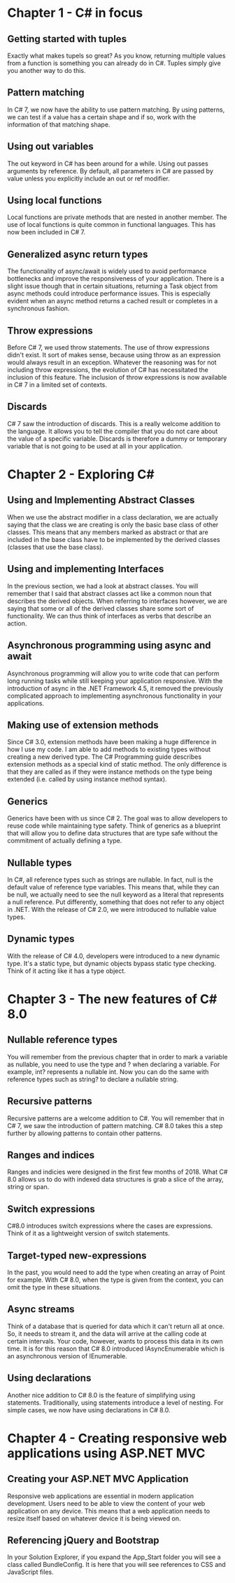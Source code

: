 ﻿# Chapter 1 - C# in focus

## Getting started with tuples
Exactly what makes tupels so great? As you know, returning multiple values from a function is something you can already do in C#. Tuples simply give you another way to do this.

## Pattern matching
In C# 7, we now have the ability to use pattern matching. By using patterns, we can test if a value has a certain shape and if so, work with the information of that matching shape.

## Using out variables
The out keyword in C# has been around for a while. Using out passes arguments by reference. By default, all parameters in C# are passed by value unless you explicitly include an out or ref modifier.

## Using local functions
Local functions are private methods that are nested in another member. The use of local functions is quite common in functional languages. This has now been included in C# 7.

## Generalized async return types
The functionality of async/await is widely used to avoid performance bottlenecks and improve the responsiveness of your application. There is a slight issue though that in certain situations, returning a Task object from async methods could introduce performance issues. This is especially evident when an async method returns a cached result or completes in a synchronous fashion. 

## Throw expressions
Before C# 7, we used throw statements. The use of throw expressions didn't exist. It sort of makes sense, because using throw as an expression would always result in an exception. Whatever the reasoning was for not including throw expressions, the evolution of C# has necessitated the inclusion of this feature. The inclusion of throw expressions is now available in C# 7 in a limited set of contexts.

## Discards
C# 7 saw the introduction of discards. This is a really welcome addition to the language. It allows you to tell the compiler that you do not care about the value of a specific variable. Discards is therefore a dummy or temporary variable that is not going to be used at all in your application.

# Chapter 2 - Exploring C#

## Using and Implementing Abstract Classes
When we use the abstract modifier in a class declaration, we are actually saying that the class we are creating is only the basic base class of other classes. This means that any members marked as abstract or that are included in the base class have to be implemented by the derived classes (classes that use the base class).

## Using and implementing Interfaces
In the previous section, we had a look at abstract classes. You will remember that I said that abstract classes act like a common noun that describes the derived objects. When referring to interfaces however, we are saying that some or all of the derived classes share some sort of functionality. We can thus think of interfaces as verbs that describe an action.

## Asynchronous programming using async and await
Asynchronous programming will allow you to write code that can perform long running tasks while still keeping your application responsive. With the introduction of async in the .NET Framework 4.5, it removed the previously complicated approach to implementing asynchronous functionality in your applications.

## Making use of extension methods
Since C# 3.0, extension methods have been making a huge difference in how I use my code. I am able to add methods to existing types without creating a new derived type. The C# Programming guide describes extension methods as a special kind of static method. The only difference is that they are called as if they were instance methods on the type being extended (i.e. called by using instance method syntax).

## Generics
Generics have been with us since C# 2. The goal was to allow developers to reuse code while maintaining type safety. Think of generics as a blueprint that will allow you to define data structures that are type safe without the commitment of actually defining a type.

## Nullable types
In C#, all reference types such as strings are nullable. In fact, null is the default value of reference type variables. This means that, while they can be null, we actually need to see the null keyword as a literal that represents a null reference. Put differently, something that does not refer to any object in .NET. With the release of C# 2.0, we were introduced to nullable value types.

## Dynamic types
With the release of C# 4.0, developers were introduced to a new dynamic type. It's a static type, but dynamic objects bypass static type checking. Think of it acting like it has a type object.

# Chapter 3 - The new features of C# 8.0

## Nullable reference types
You will remember from the previous chapter that in order to mark a variable as nullable, you need to use the type and ? when declaring a variable. For example, int? represents a nullable int. Now you can do the same with reference types such as string? to declare a nullable string.

## Recursive patterns
Recursive patterns are a welcome addition to C#. You will remember that in C# 7, we saw the introduction of pattern matching. C# 8.0 takes this a step further by allowing patterns to contain other patterns.

## Ranges and indices
Ranges and indicies were designed in the first few months of 2018. What C# 8.0 allows us to do with indexed data structures is grab a slice of the array, string or span.

## Switch expressions
C#8.0 introduces switch expressions where the cases are expressions. Think of it as a lightweight version of switch statements.

## Target-typed new-expressions
In the past, you would need to add the type when creating an array of Point for example. With C# 8.0, when the type is given from the context, you can omit the type in these situations.

## Async streams
Think of a database that is queried for data which it can't return all at once. So, it needs to stream it, and the data will arrive at the calling code at certain intervals. Your code, however, wants to process this data in its own time. It is for this reason that C# 8.0 introduced IAsyncEnumerable<T> which is an asynchronous version of IEnumerable<T>.

## Using declarations
Another nice addition to C# 8.0 is the feature of simplifying using statements. Traditionally, using statements introduce a level of nesting. For simple cases, we now have using declarations in C# 8.0.

# Chapter 4 - Creating responsive web applications using ASP.NET MVC

## Creating your ASP.NET MVC Application
Responsive web applications are essential in modern application development. Users need to be able to view the content of your web application on any device. This means that a web application needs to resize itself based on whatever device it is being viewed on.

## Referencing jQuery and Bootstrap
In your Solution Explorer, if you expand the App_Start folder you will see a class called BundleConfig. It is here that you will see references to CSS and JavaScript files.

